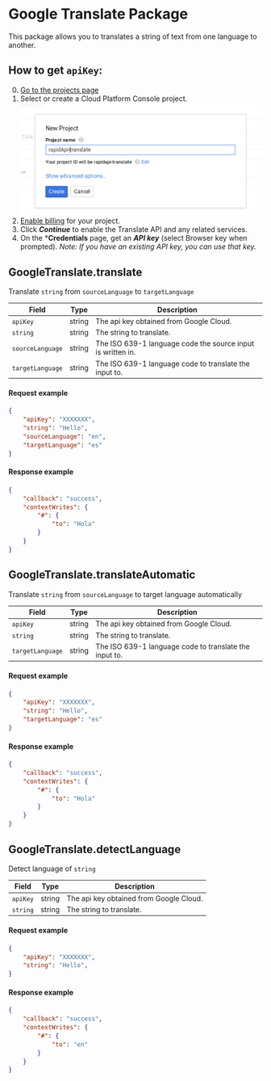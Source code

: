 [create]:https://github.com/RapidSoftwareSolutions/Marketplace-GoogleTranslate-Package/blob/master/instructions/create.png?raw=true

# Google Translate Package
This package allows you to translates a string of text from one language to another.

<!--Need to add explanation on how to get API key from Google WITH SCREENSHOTS-->

## How to get `apiKey`:
 0. [Go to the projects page](https://support.google.com/cloud/answer/6293499#enable-billing)
 1. Select or create a Cloud Platform Console project.
 ![Creating project][create]
 2. [Enable billing](https://support.google.com/cloud/answer/6293499#enable-billing) for your project.
 3. Click ***Continue*** to enable the Translate API and any related services.
 4. On the ***Credentials** page, get an ***API key*** (select Browser key when prompted). _Note: If you have an existing API key, you can use that key._

## GoogleTranslate.translate
Translate `string` from `sourceLanguage` to `targetLanguage`

| Field            | Type     | Description  |
| -------------    |-------------     | -----|
| `apiKey`         |string  | The api key obtained from Google Cloud. |
| `string`         |string  | The string to translate. |
| `sourceLanguage` |string  | The ISO 639-1 language code the source input is written in. |
| `targetLanguage` |string  | The ISO 639-1 language code to translate the input to. |

#### Request example
```json
{
	"apiKey": "XXXXXXX",
	"string": "Hello",
	"sourceLanguage": "en",
	"targetLanguage": "es"
}
```
#### Response example
```json
{
	"callback": "success",
	"contextWrites": {
		"#": {
			"to": "Hola"
		}
	}
}
```

## GoogleTranslate.translateAutomatic
Translate `string` from `sourceLanguage` to target language automatically

| Field            | Type     | Description  |
| -------------    |-------------     | -----|
| `apiKey`         |string  | The api key obtained from Google Cloud. |
| `string`         |string  | The string to translate. |
| `targetLanguage` |string  | The ISO 639-1 language code to translate the input to. |

#### Request example
```json
{
	"apiKey": "XXXXXXX",
	"string": "Hello",
	"targetLanguage": "es"
}
```
#### Response example
```json
{
	"callback": "success",
	"contextWrites": {
		"#": {
			"to": "Hola"
		}
	}
}
```

## GoogleTranslate.detectLanguage
Detect language of `string`

| Field            | Type     | Description  |
| -------------    |-------------     | -----|
| `apiKey`         |string  | The api key obtained from Google Cloud. |
| `string`         |string  | The string to translate. |

#### Request example
```json
{
	"apiKey": "XXXXXXX",
	"string": "Hello",
}
```
#### Response example
```json
{
	"callback": "success",
	"contextWrites": {
		"#": {
			"to": "en"
		}
	}
}
```
